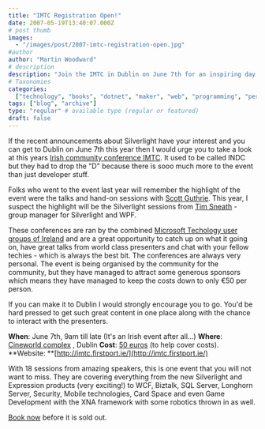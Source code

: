 ```yaml
---
title: "IMTC Registration Open!"
date: 2007-05-19T13:40:07.000Z
# post thumb
images:
  - "/images/post/2007-imtc-registration-open.jpg"
#author
author: "Martin Woodward"
# description
description: "Join the IMTC in Dublin on June 7th for an inspiring day of hands-on sessions and talks, featuring Silverlight and tech experts."
# Taxonomies
categories:
  ["technology", "books", "dotnet", "maker", "web", "programming", "personal"]
tags: ["blog", "archive"]
type: "regular" # available type (regular or featured)
draft: false
---
```


If the recent announcements about Silverlight have your interest and you can get to Dublin on June 7th this year then I would urge you to take a look at this years [Irish community conference IMTC](http://imtc.firstport.ie/). It used to be called INDC but they had to drop the "D" because there is sooo much more to the event than just developer stuff.

Folks who went to the event last year will remember the highlight of the event were the talks and hand-on sessions with [Scott Guthrie](http://weblogs.asp.net/scottgu/). This year, I suspect the highlight will be the Silverlight sessions from [Tim Sneath](http://blogs.msdn.com/tims/default.aspx) - group manager for Silverlight and WPF.

These conferences are ran by the combined [Microsoft Techology user groups of Ireland](http://www.mtug.ie/) and are a great opportunity to catch up on what it going on, have great talks from world class presenters and chat with your fellow techies - which is always the best bit. The conferences are always very personal. The event is being organised by the community for the community, but they have managed to attract some generous sponsors which means they have managed to keep the costs down to only €50 per person.

If you can make it to Dublin I would strongly encourage you to go. You'd be hard pressed to get such great content in one place along with the chance to interact with the presenters.

**When**: June 7th, 9am till late (It's an Irish event after all...)
**Where**: [Cineworld complex](http://www.cineworld.ie/) , Dublin
**Cost**: [50 euros](http://imtc.firstport.ie/book.aspx) (to help cover costs).
**Website: **[http://imtc.firstport.ie/](http://imtc.firstport.ie/)

With 18 sessions from amazing speakers, this is one event that you will not want to miss. They are covering everything from the new Silverlight and Expression products (very exciting!) to WCF, Biztalk, SQL Server, Longhorn Server, Security, Mobile technologies, Card Space and even Game Development with the XNA framework with some robotics thrown in as well.

[Book now](http://imtc.firstport.ie/book.aspx) before it is sold out.
